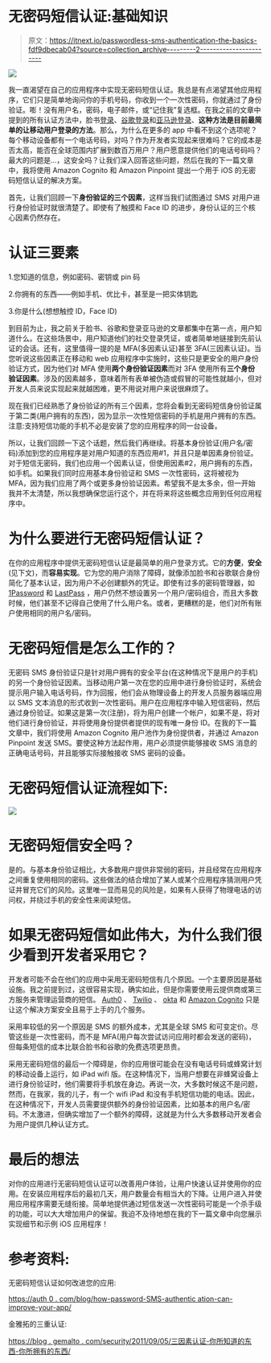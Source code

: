 # 无密码短信认证:基础知识

> 原文：<https://itnext.io/passwordless-sms-authentication-the-basics-fdf9dbecab04?source=collection_archive---------2----------------------->

![](img/073348ee0a310d1e9ac03e003c386c59.png)

我一直渴望在自己的应用程序中实现无密码短信认证。我总是有点渴望其他应用程序，它们只是简单地询问你的手机号码，你收到一个一次性密码，你就通过了身份验证。嘭！没有用户名，密码，电子邮件，或“记住我”复选框。在我之前的文章中提到的所有认证方法中，脸书[登录](/facebook-login-using-aws-amplify-and-amazon-cognito-4acf74875a04)、[谷歌登录](/google-sign-in-using-aws-amplify-and-amazon-cognito-69cc3bf219ad)和[亚马逊登录](/add-login-with-amazon-to-your-ios-swift-app-d1b07655d31a)、**这种方法是目前最简单的让移动用户登录的方法**。那么，为什么在更多的 app 中看不到这个选项呢？每个移动设备都有一个电话号码，对吗？作为开发者实现起来很难吗？它的成本是否太高，能否在全球范围内扩展到数百万用户？用户愿意提供他们的电话号码吗？最大的问题是…，这安全吗？让我们深入回答这些问题，然后在我的下一篇文章中，我将使用 Amazon Cognito 和 Amazon Pinpoint 提出一个用于 iOS 的无密码短信认证的解决方案。

首先，让我们回顾一下**身份验证的三个因素**，这样当我们试图通过 SMS 对用户进行身份验证时就很清楚了。即使有了触摸和 Face ID 的进步，身份认证的三个核心因素仍然存在。

# 认证三要素

1.您知道的信息，例如密码、密钥或 pin 码

2.你拥有的东西——例如手机、优比卡，甚至是一把实体钥匙

3.你是什么(想想触控 ID，Face ID)

到目前为止，我之前关于脸书、谷歌和登录亚马逊的文章都集中在第一点，用户知道什么。在这些场景中，用户知道他们的社交登录凭证，或者简单地链接到先前认证的会话。还有，这里值得一提的是 MFA(多因素认证)甚至 3FA(三因素认证)。当您听说这些因素正在移动和 web 应用程序中实施时，这些只是更安全的用户身份验证方式，因为他们对 MFA 使用**两个身份验证因素**而对 3FA 使用所有**三个身份验证因素**。涉及的因素越多，意味着所有表单被伪造或假冒的可能性就越小，但对开发人员来说实现起来就越困难，更不用说对用户来说很麻烦了。

现在我们已经熟悉了身份验证的所有三个因素，您将会看到无密码短信身份验证属于第二类(用户拥有的东西)，因为显示一次性短信密码的手机是用户拥有的东西。注意:支持短信功能的手机不必是安装了您的应用程序的同一台设备。

所以，让我们回顾一下这个话题，然后我们再继续。将基本身份验证(用户名/密码)添加到您的应用程序是对用户知道的东西应用#1，并且只是单因素身份验证。对于短信无密码，我们也应用一个因素认证，但使用因素#2，用户拥有的东西，如手机。如果我们同时应用基本身份验证和 SMS 一次性密码，这将被视为 MFA，因为我们应用了两个或更多身份验证因素。希望我不是太多余，但一开始我并不太清楚，所以我想确保您运行这个，并在将来将这些概念应用到任何应用程序中。

# 为什么要进行无密码短信认证？

在你的应用程序中提供无密码短信认证是最简单的用户登录方式。它的**方便**，**安全**(见下文)，而**容易实现**。它为您的用户消除了障碍，就像添加脸书和谷歌联合身份简化了基本认证，因为用户不必创建额外的凭证。即使有过多的密码管理器，如 [1Password](https://1password.com/) 和 [LastPass](https://www.lastpass.com/) ，用户仍然不想设置另一个用户/密码组合，而且大多数时候，他们甚至不记得自己使用了什么用户名。或者，更糟糕的是，他们对所有账户使用相同的用户名/密码。

# 无密码短信是怎么工作的？

无密码 SMS 身份验证只是针对用户拥有的安全平台(在这种情况下是用户的手机)的另一个身份验证因素。当移动用户第一次在您的应用中进行身份验证时，系统会提示用户输入电话号码，作为回报，他们会从物理设备上的开发人员服务器端应用以 SMS 文本消息的形式收到一次性密码。用户在应用程序中输入短信密码，然后通过身份验证。如果这是第一次(注册)，将为用户创建一个帐户，如果不是，将对他们进行身份验证，并将使用身份提供者提供的现有唯一身份 ID。在我的下一篇文章中，我们将使用 Amazon Cognito 用户池作为身份提供者，并通过 Amazon Pinpoint 发送 SMS。要使这种方法起作用，用户必须提供能够接收 SMS 消息的正确电话号码，并且能够实际接触接收 SMS 密码的设备。

# 无密码短信认证流程如下:

![](img/7c8e3952ef13b6cd3c06913d0b9374ec.png)

# 无密码短信安全吗？

是的。与基本身份验证相比，大多数用户提供非常弱的密码，并且经常在应用程序之间重复使用相同的密码。这些做法的结合增加了某人或某个应用程序猜测用户凭证并冒充它们的风险。这里唯一显而易见的风险是，如果有人获得了物理电话的访问权，并绕过手机的安全性来阅读短信。

# 如果无密码短信如此伟大，为什么我们很少看到开发者采用它？

开发者可能不会在他们的应用中采用无密码短信有几个原因。一个主要原因是基础设施。我之前提到过，这很容易实现，确实如此，但是你需要使用云提供商或第三方服务来管理运营商的短信。 [Auth0](https://auth0.com/) 、 [Twilio](https://www.twilio.com/) 、 [okta](https://www.okta.com/) 和 [Amazon Cognito](https://docs.aws.amazon.com/cognito/latest/developerguide/cognito-user-identity-pools.html) 只是让这个解决方案安全且易于上手的几个服务。

采用率较低的另一个原因是 SMS 的额外成本，尤其是全球 SMS 和可变定价。尽管这些是一次性密码，而不是 MFA(用户每次尝试访问应用时都会发送的密码)，但每条短信的成本比联合脸书和谷歌的免费选项更昂贵。

采用无密码短信的最后一个障碍是，你的应用很可能会在没有电话号码或蜂窝计划的移动设备上运行，如 iPad wifi 版。在这种情况下，当用户想要在非蜂窝设备上进行身份验证时，他们需要将手机放在身边。再说一次，大多数时候这不是问题，然而，在我家，我的儿子，有一个 wifi iPad 和没有手机短信功能的电话。因此，在这种情况下，开发人员需要提供额外的身份验证因素，比如基本的用户名/密码。不太激进，但确实增加了一个额外的障碍，这就是为什么大多数移动开发者会为用户提供几种认证方式。

# 最后的想法

对你的应用进行无密码短信认证可以改善用户体验，让用户快速认证并使用你的应用。在安装应用程序后的最初几天，用户数量会有相当大的下降。让用户进入并使用应用程序需要无缝衔接。简单地提供通过短信发送一次性密码可能是一个杀手级的功能，可以大大增加用户的保留。我迫不及待地想在我的下一篇文章中向您展示实现细节和示例 iOS 应用程序！

# 参考资料:

无密码短信认证如何改进您的应用:

[https://auth 0 . com/blog/how-password-SMS-authentic ation-can-improve-your-app/](https://auth0.com/blog/how-passwordless-sms-authentication-can-improve-your-app/)

金雅拓的三重认证:

[https://blog . gemalto . com/security/2011/09/05/三因素认证-你所知道的东西-你所拥有的东西/](https://blog.gemalto.com/security/2011/09/05/three-factor-authentication-something-you-know-something-you-have-something-you-are/)